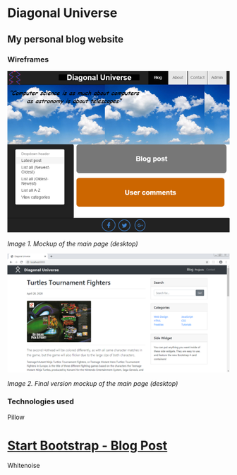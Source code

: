 # Diagonal Universe

## My personal blog website

### Wireframes

![main page mockup desktop](wireframes/main1.png)

*Image 1. Mockup of the main page (desktop)*

![final version mockup](wireframes/mockup1.png)

*Image 2. Final version mockup of the main page (desktop)*

### Technologies used

Pillow

# [Start Bootstrap - Blog Post](https://startbootstrap.com/template-overviews/blog-post/)

Whitenoise